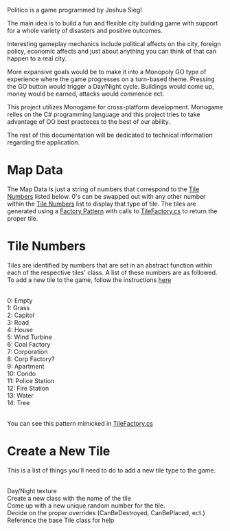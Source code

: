 Politico is a game programmed by Joshua Siegl

The main idea is to build a fun and flexible city building game with support for a whole variety of disasters and positive outcomes. 

Interesting gameplay mechanics include political affects on the city, foreign policy, economic affects and just about anything you can think of that can happen to a real city. 

More expansive goals would be to make it into a Monopoly GO type of experience where the game progresses on a turn-based theme. Pressing the GO button would trigger a Day/Night cycle. Buildings would come up, money would be earned, attacks would commence ect.

This project utilizes Monogame for cross-platform development. Monogame relies on the C# programming language and this project tries to take advantage of OO best practeces to the best of our ability.

The rest of this documentation will be dedicated to technical information regarding the application. 

# Map Data
The Map Data is just a string of numbers that correspond to the [Tile Numbers](#tile-numbers) listed below. 0's can be swapped out with any other number within the [Tile Numbers](#tile-numbers) list to display that type of tile. The tiles are generated using a [Factory Pattern](https://www.codeproject.com/Articles/1131770/Factory-Patterns-Simple-Factory-Pattern)
with calls to [TileFactory.cs](PoliticoRefresh.Core/Game/Tile/TileFactory.cs) to return the proper tile. 

# Tile Numbers 
Tiles are identified by numbers that are set in an abstract function within each of the respective tiles' class. A list of these numbers are as followed. To add a new tile to the game, follow the instructions [here](#create-a-new-tile) <br /><br />

0: Empty<br />
1: Grass<br />
2: Capitol<br />
3: Road<br />
4: House<br />
5: Wind Turbine<br />
6: Coal Factory<br />
7: Corporation<br />
8: Corp Factory?<br />
9: Apartment<br />
10: Condo<br />
11: Police Station<br />
12: Fire Station<br />
13: Water<br />
14: Tree<br /><br />

You can see this pattern mimicked in  [TileFactory.cs](PoliticoRefresh.Core/Game/Tile/TileFactory.cs)

# Create a New Tile
This is a list of things you'll need to do to add a new tile type to the game.<br /><br /> 

Day/Night texture<br />
Create a new class with the name of the tile<br />
Come up with a new unique random number for the tile.<br /> 
Decide on the proper overrides (CanBeDestroyed, CanBePlaced, ect.)<br />
Reference the base Tile class for help